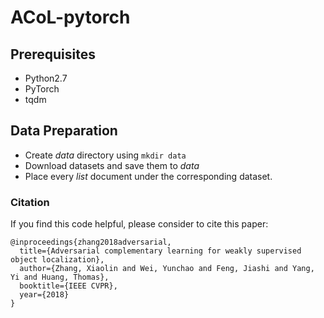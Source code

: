 # ACoL-pytorch

## Prerequisites
- Python2.7
- PyTorch
- tqdm

## Data Preparation

- Create $data$ directory using `mkdir data`
- Download datasets and save them to $data$
- Place every $list$ document under the corresponding dataset. 

### Citation
If you find this code helpful, please consider to cite this paper:
```
@inproceedings{zhang2018adversarial,
  title={Adversarial complementary learning for weakly supervised object localization},
  author={Zhang, Xiaolin and Wei, Yunchao and Feng, Jiashi and Yang, Yi and Huang, Thomas},
  booktitle={IEEE CVPR},
  year={2018}
}
```
